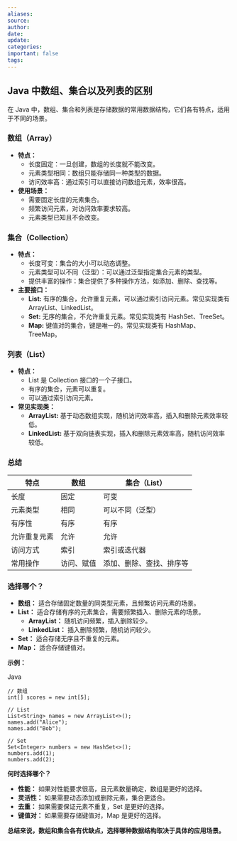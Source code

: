 ```yaml
---
aliases: 
source: 
author: 
date: 
update: 
categories: 
important: false
tags:
---
```

## Java 中数组、集合以及列表的区别

在 Java 中，数组、集合和列表是存储数据的常用数据结构，它们各有特点，适用于不同的场景。

### 数组（Array）

- **特点：**
  - 长度固定：一旦创建，数组的长度就不能改变。
  - 元素类型相同：数组只能存储同一种类型的数据。
  - 访问效率高：通过索引可以直接访问数组元素，效率很高。
- **使用场景：**
  - 需要固定长度的元素集合。
  - 频繁访问元素，对访问效率要求较高。
  - 元素类型已知且不会改变。

### 集合（Collection）

- **特点：**
  - 长度可变：集合的大小可以动态调整。
  - 元素类型可以不同（泛型）：可以通过泛型指定集合元素的类型。
  - 提供丰富的操作：集合提供了多种操作方法，如添加、删除、查找等。
- **主要接口：**
  - **List:** 有序的集合，允许重复元素，可以通过索引访问元素。常见实现类有 ArrayList、LinkedList。
  - **Set:** 无序的集合，不允许重复元素。常见实现类有 HashSet、TreeSet。
  - **Map:** 键值对的集合，键是唯一的。常见实现类有 HashMap、TreeMap。

### 列表（List）

- **特点：**
  - List 是 Collection 接口的一个子接口。
  - 有序的集合，元素可以重复。
  - 可以通过索引访问元素。
- **常见实现类：**
  - **ArrayList:** 基于动态数组实现，随机访问效率高，插入和删除元素效率较低。
  - **LinkedList:** 基于双向链表实现，插入和删除元素效率高，随机访问效率较低。

### 总结

|特点|数组|集合（List）|
|---|---|---|
|长度|固定|可变|
|元素类型|相同|可以不同（泛型）|
|有序性|有序|有序|
|允许重复元素|允许|允许|
|访问方式|索引|索引或迭代器|
|常用操作|访问、赋值|添加、删除、查找、排序等|

### 选择哪个？

- **数组：** 适合存储固定数量的同类型元素，且频繁访问元素的场景。
- **List：** 适合存储有序的元素集合，需要频繁插入、删除元素的场景。
  - **ArrayList：** 随机访问频繁，插入删除较少。
  - **LinkedList：** 插入删除频繁，随机访问较少。
- **Set：** 适合存储无序且不重复的元素。
- **Map：** 适合存储键值对。

**示例：**

Java

```
// 数组
int[] scores = new int[5];

// List
List<String> names = new ArrayList<>();
names.add("Alice");
names.add("Bob");

// Set
Set<Integer> numbers = new HashSet<>();
numbers.add(1);
numbers.add(2);
```

**何时选择哪个？**

- **性能：** 如果对性能要求很高，且元素数量确定，数组是更好的选择。
- **灵活性：** 如果需要动态添加或删除元素，集合更适合。
- **去重：** 如果需要保证元素不重复，Set 是更好的选择。
- **键值对：** 如果需要存储键值对，Map 是更好的选择。

**总结来说，数组和集合各有优缺点，选择哪种数据结构取决于具体的应用场景。**
